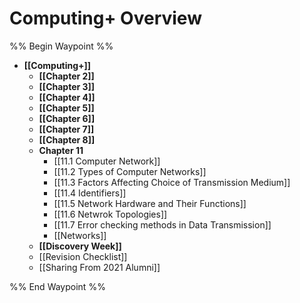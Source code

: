# Computing+ Overview

%% Begin Waypoint %%
- **[[Computing+]]**
	- **[[Chapter 2]]**
	- **[[Chapter 3]]**
	- **[[Chapter 4]]**
	- **[[Chapter 5]]**
	- **[[Chapter 6]]**
	- **[[Chapter 7]]**
	- **[[Chapter 8]]**
	- **Chapter 11**
		- [[11.1 Computer Network]]
		- [[11.2 Types of Computer Networks]]
		- [[11.3 Factors Affecting Choice of Transmission Medium]]
		- [[11.4 Identifiers]]
		- [[11.5 Network Hardware and Their Functions]]
		- [[11.6 Netwrok Topologies]]
		- [[11.7 Error checking methods in Data Transmission]]
		- [[Networks]]
	- **[[Discovery Week]]**
	- [[Revision Checklist]]
	- [[Sharing From 2021 Alumni]]

%% End Waypoint %%